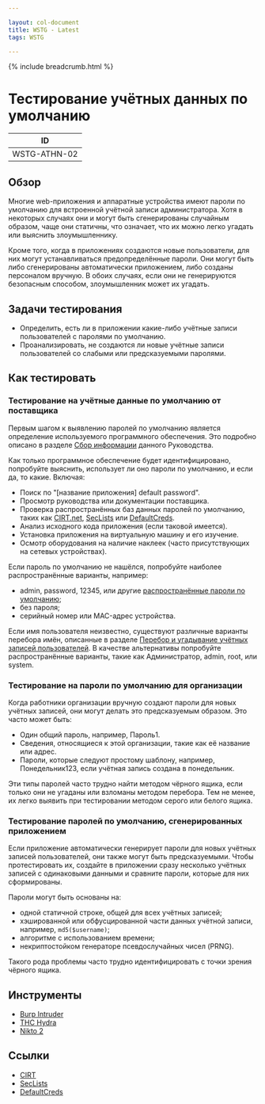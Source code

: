 ```yaml
---

layout: col-document
title: WSTG - Latest
tags: WSTG

---
```


{% include breadcrumb.html %}
# Тестирование учётных данных по умолчанию

|ID          |
|------------|
|WSTG-ATHN-02|

## Обзор

Многие web-приложения и аппаратные устройства имеют пароли по умолчанию для встроенной учётной записи администратора. Хотя в некоторых случаях они и могут быть сгенерированы случайным образом, чаще они статичны, что означает, что их можно легко угадать или выяснить злоумышленнику.

Кроме того, когда в приложениях создаются новые пользователи, для них могут устанавливаться предопределённые пароли. Они могут быть либо сгенерированы автоматически приложением, либо созданы персоналом вручную. В обоих случаях, если они не генерируются безопасным способом, злоумышленник может их угадать.

## Задачи тестирования

- Определить, есть ли в приложении какие-либо учётные записи пользователей с паролями по умолчанию.
- Проанализировать, не создаются ли новые учётные записи пользователей со слабыми или предсказуемыми паролями.

## Как тестировать

### Тестирование на учётные данные по умолчанию от поставщика

Первым шагом к выявлению паролей по умолчанию является определение используемого программного обеспечения. Это подробно описано в разделе [Сбор информации](../01-Information_Gathering/README.md) данного Руководства.

Как только программное обеспечение будет идентифицировано, попробуйте выяснить, использует ли оно пароли по умолчанию, и если да, то какие. Включая:

- Поиск по "[название приложения] default password".
- Просмотр руководства или документации поставщика.
- Проверка распространённых баз данных паролей по умолчанию, таких как [CIRT.net](https://cirt.net/passwords), [SecLists](https://github.com/danielmiessler/SecLists/tree/master/Passwords/Default-Credentials) или [DefaultCreds](https://github.com/ihebski/DefaultCreds-cheat-sheet/blob/main/DefaultCreds-Cheat-Sheet.csv).
- Анализ исходного кода приложения (если таковой имеется).
- Установка приложения на виртуальную машину и его изучение.
- Осмотр оборудования на наличие наклеек (часто присутствующих на сетевых устройствах).

Если пароль по умолчанию не нашёлся, попробуйте наиболее распространённые варианты, например:

- admin, password, 12345, или другие [распространённые пароли по умолчанию](https://github.com/nixawk/fuzzdb/blob/master/bruteforce/passwds/default_devices_users%2Bpasswords.txt);
- без пароля;
- серийный номер или MAC-адрес устройства.

Если имя пользователя неизвестно, существуют различные варианты перебора имён, описанные в разделе [Перебор и угадывание учётных записей пользователей](../03-Identity_Management_Testing/04-Testing_for_Account_Enumeration_and_Guessable_User_Account.md). В качестве альтернативы попробуйте распространённые варианты, такие как Администратор, admin, root, или system.

### Тестирование на пароли по умолчанию для организации

Когда работники организации вручную создают пароли для новых учётных записей, они могут делать это предсказуемым образом. Это часто может быть:

- Один общий пароль, например, Пароль1.
- Сведения, относящиеся к этой организации, такие как её название или адрес.
- Пароли, которые следуют простому шаблону, например, Понедельник123, если учётная запись создана в понедельник.

Эти типы паролей часто трудно найти методом чёрного ящика, если только они не угаданы или взломаны методом перебора. Тем не менее, их легко выявить при тестировании методом серого или белого ящика.

### Тестирование паролей по умолчанию, сгенерированных приложением

Если приложение автоматически генерирует пароли для новых учётных записей пользователей, они также могут быть предсказуемыми. Чтобы протестировать их, создайте в приложении сразу несколько учётных записей с одинаковыми данными и сравните пароли, которые для них сформированы.

Пароли могут быть основаны на:

- одной статичной строке, общей для всех учётных записей;
- хэшированной или обфусцированной части данных учётной записи, например, `md5($username)`;
- алгоритме с использованием времени;
- некриптостойком генераторе псевдослучайных чисел (PRNG).

Такого рода проблемы часто трудно идентифицировать с точки зрения чёрного ящика.

## Инструменты

- [Burp Intruder](https://portswigger.net/burp/documentation/desktop/tools/intruder)
- [THC Hydra](https://github.com/vanhauser-thc/thc-hydra)
- [Nikto 2](https://www.cirt.net/nikto2)

## Ссылки

- [CIRT](https://cirt.net/passwords)
- [SecLists](https://github.com/danielmiessler/SecLists/tree/master/Passwords/Default-Credentials)
- [DefaultCreds](https://github.com/ihebski/DefaultCreds-cheat-sheet/blob/main/DefaultCreds-Cheat-Sheet.csv)

